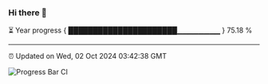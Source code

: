 ### Hi there 👋

⏳ Year progress { ██████████████████████▁▁▁▁▁▁▁▁ } 75.18 %

---

⏰ Updated on Wed, 02 Oct 2024 03:42:38 GMT

![Progress Bar CI](https://github.com/IshwaranRudhara/GIT-ACTION/workflows/Progress%20Bar%20CI/badge.svg)
